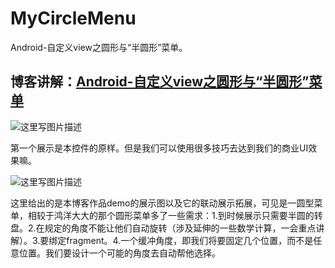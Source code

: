 # MyCircleMenu
Android-自定义view之圆形与“半圆形”菜单。
## 博客讲解：[Android-自定义view之圆形与“半圆形”菜单](http://blog.csdn.net/jack__frost/article/details/52965905)

![这里写图片描述](http://img.blog.csdn.net/20161029220755275)


第一个展示是本控件的原样。但是我们可以使用很多技巧去达到我们的商业UI效果嘛。


![这里写图片描述](http://img.blog.csdn.net/20161031192154657)


这里给出的是本博客作品demo的展示图以及它的联动展示拓展，可见是一圆型菜单，相较于鸿洋大大的那个圆形菜单多了一些需求：1.到时候展示只需要半圆的转盘。2.在规定的角度不能让他们自动旋转（涉及延伸的一些数学计算，一会重点讲解）。3.要绑定fragment。4.一个缓冲角度，即我们将要固定几个位置，而不是任意位置。我们要设计一个可能的角度去自动帮他选择。
